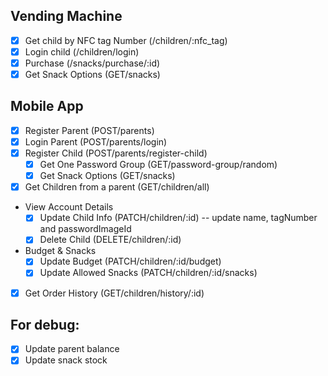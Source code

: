 ## Vending Machine
- [x] Get child by NFC tag Number (/children/:nfc_tag)
- [x] Login child (/children/login)
- [x] Purchase (/snacks/purchase/:id)
- [x] Get Snack Options (GET/snacks)

## Mobile App
- [x] Register Parent (POST/parents)
- [x] Login Parent (POST/parents/login)
- [x] Register Child (POST/parents/register-child)
    - [x] Get One Password Group (GET/password-group/random)
    - [x] Get Snack Options (GET/snacks)
- [x] Get Children from a parent (GET/children/all)
- View Account Details
    - [x] Update Child Info (PATCH/children/:id) -- update name, tagNumber and passwordImageId
    - [x] Delete Child (DELETE/children/:id)
- Budget & Snacks
    - [x] Update Budget (PATCH/children/:id/budget)
    - [x] Update Allowed Snacks (PATCH/children/:id/snacks)
- [x] Get Order History (GET/children/history/:id)

## For debug:
- [x] Update parent balance
- [x] Update snack stock
